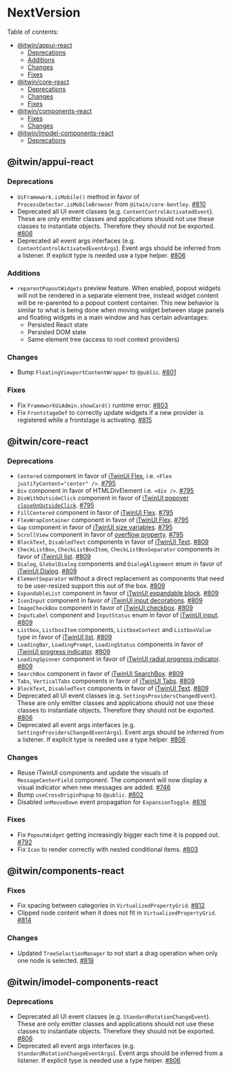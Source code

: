 # NextVersion <!-- omit from toc -->

Table of contents:

- [@itwin/appui-react](#itwinappui-react)
  - [Deprecations](#deprecations)
  - [Additions](#additions)
  - [Changes](#changes)
  - [Fixes](#fixes)
- [@itwin/core-react](#itwincore-react)
  - [Deprecations](#deprecations-1)
  - [Changes](#changes-1)
  - [Fixes](#fixes-1)
- [@itwin/components-react](#itwincomponents-react)
  - [Fixes](#fixes-2)
  - [Changes](#changes-2)
- [@itwin/imodel-components-react](#itwinimodel-components-react)
  - [Deprecations](#deprecations-2)

## @itwin/appui-react

### Deprecations

- `UiFramework.isMobile()` method in favor of `ProcessDetector.isMobileBrowser` from `@itwin/core-bentley`. [#810](https://github.com/iTwin/appui/pull/810)
- Deprecated all UI event classes (e.g. `ContentControlActivatedEvent`). These are only emitter classes and applications should not use these classes to instantiate objects. Therefore they should not be exported. [#806](https://github.com/iTwin/appui/pull/806)
- Deprecated all event args interfaces (e.g. `ContentControlActivatedEventArgs`). Event args should be inferred from a listener. If explicit type is needed use a type helper. [#806](https://github.com/iTwin/appui/pull/806)

### Additions

- `reparentPopoutWidgets` preview feature. When enabled, popout widgets will not be rendered in a separate element tree, instead widget content will be re-parented to a popout content container. This new behavior is similar to what is being done when moving widget between stage panels and floating widgets in a main window and has certain advantages:
  - Persisted React state
  - Persisted DOM state
  - Same element tree (access to root context providers)

### Changes

- Bump `FloatingViewportContentWrapper` to `@public`. [#801](https://github.com/iTwin/appui/pull/801)

### Fixes

- Fix `FrameworkUiAdmin.showCard()` runtime error. [#803](https://github.com/iTwin/appui/pull/803)
- Fix `FrontstageDef` to correctly update widgets if a new provider is registered while a frontstage is activating. [#815](https://github.com/iTwin/appui/pull/815)

## @itwin/core-react

### Deprecations

- `Centered` component in favor of [iTwinUI Flex](https://itwinui.bentley.com/docs/flex), i.e. `<Flex justifyContent="center" />`. [#795](https://github.com/iTwin/appui/pull/795)
- `Div` component in favor of HTMLDivElement i.e. `<div />`. [#795](https://github.com/iTwin/appui/pull/795)
- `DivWithOutsideClick` component in favor of [iTwinUI popover `closeOnOutsideClick`](https://itwinui.bentley.com/docs/popover). [#795](https://github.com/iTwin/appui/pull/795)
- `FillCentered` component in favor of [iTwinUI Flex](https://itwinui.bentley.com/docs/flex). [#795](https://github.com/iTwin/appui/pull/795)
- `FlexWrapContainer` component in favor of [iTwinUI Flex](https://itwinui.bentley.com/docs/flex). [#795](https://github.com/iTwin/appui/pull/795)
- `Gap` component in favor of [iTwinUI size variables](https://itwinui.bentley.com/docs/variables#size). [#795](https://github.com/iTwin/appui/pull/795)
- `ScrollView` component in favor of [overflow property](https://developer.mozilla.org/en-US/docs/Web/CSS/overflow). [#795](https://github.com/iTwin/appui/pull/795)
- `BlockText`, `DisabledText` components in favor of [iTwinUI Text](https://itwinui.bentley.com/docs/typography#text). [#809](https://github.com/iTwin/appui/pull/809)
- `CheckListBox`, `CheckListBoxItem`, `CheckListBoxSeparator` components in favor of [iTwinUI list](https://itwinui.bentley.com/docs/list). [#809](https://github.com/iTwin/appui/pull/809)
- `Dialog`, `GlobalDialog` components and `DialogAlignment` enum in favor of [iTwinUI Dialog](https://itwinui.bentley.com/docs/dialog). [#809](https://github.com/iTwin/appui/pull/809)
- `ElementSeparator` without a direct replacement as components that need to be user-resized support this out of the box. [#809](https://github.com/iTwin/appui/pull/809)
- `ExpandableList` component in favor of [iTwinUI expandable block](https://itwinui.bentley.com/docs/expandableblock). [#809](https://github.com/iTwin/appui/pull/809)
- `IconInput` component in favor of [iTwinUI input decorations](https://itwinui.bentley.com/docs/inputwithdecorations). [#809](https://github.com/iTwin/appui/pull/809)
- `ImageCheckBox` component in favor of [iTwinUI checkbox](https://itwinui.bentley.com/docs/checkbox). [#809](https://github.com/iTwin/appui/pull/809)
- `InputLabel` component and `InputStatus` enum in favor of [iTwinUI input](https://itwinui.bentley.com/docs/input). [#809](https://github.com/iTwin/appui/pull/809)
- `Listbox`, `ListboxItem` components, `ListboxContext` and `ListboxValue` type in favor of [iTwinUI list](https://itwinui.bentley.com/docs/list). [#809](https://github.com/iTwin/appui/pull/809)
- `LoadingBar`, `LoadingPrompt`, `LoadingStatus` components in favor of [iTwinUI progress indicator](https://itwinui.bentley.com/docs/progressindicator). [#809](https://github.com/iTwin/appui/pull/809)
- `LoadingSpinner` component in favor of [iTwinUI radial progress indicator](https://itwinui.bentley.com/docs/progressindicator#progress-radial). [#809](https://github.com/iTwin/appui/pull/809)
- `SearchBox` component in favor of [iTwinUI SearchBox](https://itwinui.bentley.com/docs/searchbox). [#809](https://github.com/iTwin/appui/pull/809)
- `Tabs`, `VerticalTabs` components in favor of [iTwinUI Tabs](https://itwinui.bentley.com/docs/tabs). [#809](https://github.com/iTwin/appui/pull/809)
- `BlockText`, `DisabledText` components in favor of [iTwinUI Text](https://itwinui.bentley.com/docs/typography#text). [#809](https://github.com/iTwin/appui/pull/809)
- Deprecated all UI event classes (e.g. `SettingsProvidersChangedEvent`). These are only emitter classes and applications should not use these classes to instantiate objects. Therefore they should not be exported. [#806](https://github.com/iTwin/appui/pull/806)
- Deprecated all event args interfaces (e.g. `SettingsProvidersChangedEventArgs`). Event args should be inferred from a listener. If explicit type is needed use a type helper. [#806](https://github.com/iTwin/appui/pull/806)

### Changes

- Reuse iTwinUI components and update the visuals of `MessageCenterField` component. The component will now display a visual indicator when new messages are added. [#746](https://github.com/iTwin/appui/pull/746)
- Bump `useCrossOriginPopup` to `@public`. [#802](https://github.com/iTwin/appui/pull/802)
- Disabled `onMouseDown` event propagation for `ExpansionToggle`. [#816](https://github.com/iTwin/appui/pull/816)

### Fixes

- Fix `PopoutWidget` getting increasingly bigger each time it is popped out. [#792](https://github.com/iTwin/appui/pull/792)
- Fix `Icon` to render correctly with nested conditional items. [#803](https://github.com/iTwin/appui/pull/803)

## @itwin/components-react

### Fixes

- Fix spacing between categories in `VirtualizedPropertyGrid`. [#812](https://github.com/iTwin/appui/pull/812)
- Clipped node content when it does not fit in `VirtualizedPropertyGrid`. [#814](https://github.com/iTwin/appui/pull/814)

### Changes

- Updated `TreeSelectionManager` to not start a drag operation when only one node is selected. [#818](https://github.com/iTwin/appui/pull/818)

## @itwin/imodel-components-react

### Deprecations

- Deprecated all UI event classes (e.g. `StandardRotationChangeEvent`). These are only emitter classes and applications should not use these classes to instantiate objects. Therefore they should not be exported. [#806](https://github.com/iTwin/appui/pull/806)
- Deprecated all event args interfaces (e.g. `StandardRotationChangeEventArgs`). Event args should be inferred from a listener. If explicit type is needed use a type helper. [#806](https://github.com/iTwin/appui/pull/806)
